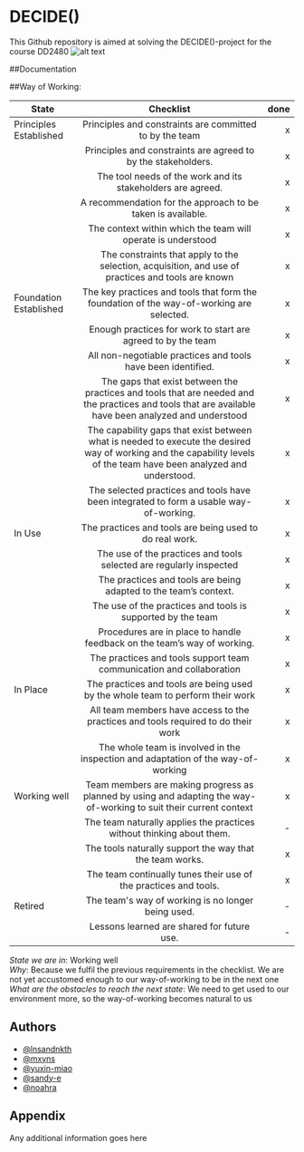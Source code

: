 
# DECIDE()

This Github repository is aimed at solving the DECIDE()-project for the course DD2480
![alt text](https://cdn.pixabay.com/photo/2018/03/14/15/33/earth-3225519_1280.png)

##Documentation


##Way of Working:

| State        | Checklist           | done  |
| ------------- |:-------------:| -----:|
| Principles Established     | Principles and constraints are committed to by the team | x |
| | Principles and constraints are agreed to by the stakeholders. | x |
| | The tool needs of the work and its stakeholders are agreed. | x |
| | A recommendation for the approach to be taken is available. | x |
| | The context within which the team will operate is understood | x |
| | The constraints that apply to the selection, acquisition, and use of practices and tools are known | x |
| Foundation Established      | The key practices and tools that form the foundation of the way-of-working are selected. | x |
| | Enough practices for work to start are agreed to by the team | x |
| | All non-negotiable practices and tools have been identified. | x |
| | The gaps that exist between the practices and tools that are needed and the practices and tools that are available have been analyzed and understood | x |
| | The capability gaps that exist between what is needed to execute the desired way of working and the capability levels of the team have been analyzed and understood. | x |
| | The selected practices and tools have been integrated to form a usable way-of-working. | x |
| In Use | The practices and tools are being used to do real work. | x |
| | The use of the practices and tools selected are regularly inspected | x |
| | The practices and tools are being adapted to the team’s context. | x |
| | The use of the practices and tools is supported by the team | x |
| | Procedures are in place to handle feedback on the team’s way of working. | x |
| | The practices and tools support team communication and collaboration | x |
| In Place | The practices and tools are being used by the whole team to perform their work  | x |
| | All team members have access to the practices and tools required to do their work | x |
| | The whole team is involved in the inspection and adaptation of the way-of-working | x |
| Working well | Team members are making progress as planned by using and adapting the way-of-working to suit their current context | x |
| | The team naturally applies the practices without thinking about them. | - |
| | The tools naturally support the way that the team works. | x |
| | The team continually tunes their use of the practices and tools. | x |
| Retired | The team's way of working is no longer being used. | - |
|  | Lessons learned are shared for future use. | -  |

*State we are in*: Working well <br>
*Why*: Because we fulfil the previous requirements in the checklist. We are not yet accustomed enough to our way-of-working to be in the next one<br>
*What are the obstacles to reach the next state*: We need to get used to our environment more, so the way-of-working becomes natural to us <br>



## Authors

- [@lnsandnkth](https://www.github.com/lnsandnkth)
- [@mxyns](https://www.github.com/mxyns)
- [@yuxin-miao](https://www.github.com/yuxin-miao)
- [@sandy-e](https://www.github.com/sandy-e)
- [@noahra](https://www.github.com/noahra)


## Appendix

Any additional information goes here
